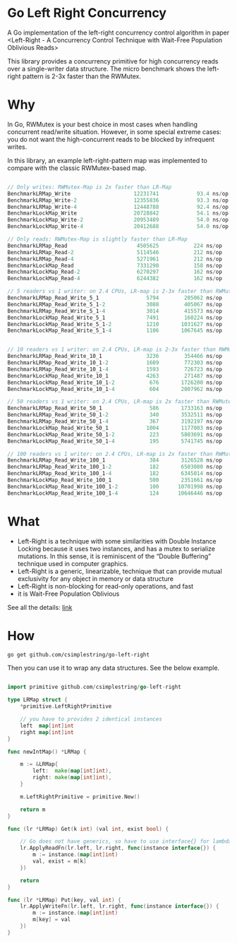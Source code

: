 
# Go Left Right Concurrency
A Go implementation of the left-right concurrency control algorithm in paper <Left-Right - A Concurrency Control Technique with Wait-Free Population Oblivious Reads>

This library provides a concurrency primitive for high concurrency reads over a single-writer data structure. The micro benchmark shows the left-right pattern is 2-3x faster than the RWMutex.

# Why

In Go, RWMutex is your best choice in most cases when handling concurrent read/write situation. However, in some special extreme cases: you do not want the high-concurrent reads to be blocked by infrequent writes.

In this library, an example left-right-pattern map was implemented to compare with the classic RWMutex-based map. 

``` Go

// Only writes: RWMutex-Map is 2x faster than LR-Map 
BenchmarkLRMap_Write                  	12231741	        93.4 ns/op	       0 B/op	       0 allocs/op
BenchmarkLRMap_Write-2                	12355836	        93.3 ns/op	       0 B/op	       0 allocs/op
BenchmarkLRMap_Write-4                	12448788	        92.4 ns/op	       0 B/op	       0 allocs/op
BenchmarkLockMap_Write                	20728842	        54.1 ns/op	       0 B/op	       0 allocs/op
BenchmarkLockMap_Write-2              	20953489	        54.0 ns/op	       0 B/op	       0 allocs/op
BenchmarkLockMap_Write-4              	20412688	        54.0 ns/op	       0 B/op	       0 allocs/op

// Only reads: RWMutex-Map is slightly faster than LR-Map
BenchmarkLRMap_Read                   	 4505625	       224 ns/op	      39 B/op	       0 allocs/op
BenchmarkLRMap_Read-2                 	 5114546	       212 ns/op	      34 B/op	       0 allocs/op
BenchmarkLRMap_Read-4                 	 5271961	       212 ns/op	      33 B/op	       0 allocs/op
BenchmarkLockMap_Read                 	 7331290	       158 ns/op	      11 B/op	       0 allocs/op
BenchmarkLockMap_Read-2               	 6270297	       162 ns/op	      14 B/op	       0 allocs/op
BenchmarkLockMap_Read-4               	 6244382	       162 ns/op	      14 B/op	       0 allocs/op

// 5 readers vs 1 writer: on 2.4 CPUs, LR-map is 2-3x faster than RWMutex-map
BenchmarkLRMap_Read_Write_5_1         	    5794	    205062 ns/op	      46 B/op	       1 allocs/op
BenchmarkLRMap_Read_Write_5_1-2       	    3088	    405067 ns/op	      72 B/op	       1 allocs/op
BenchmarkLRMap_Read_Write_5_1-4       	    3014	    415573 ns/op	      81 B/op	       1 allocs/op
BenchmarkLockMap_Read_Write_5_1       	    7491	    160224 ns/op	      27 B/op	       1 allocs/op
BenchmarkLockMap_Read_Write_5_1-2     	    1210	   1031627 ns/op	      94 B/op	       1 allocs/op
BenchmarkLockMap_Read_Write_5_1-4     	    1106	   1067645 ns/op	     101 B/op	       1 allocs/op


// 10 readers vs 1 writer: on 2.4 CPUs, LR-map is 2-3x faster than RWMutex-map
BenchmarkLRMap_Read_Write_10_1        	    3236	    354466 ns/op	      70 B/op	       1 allocs/op
BenchmarkLRMap_Read_Write_10_1-2      	    1609	    772303 ns/op	     123 B/op	       1 allocs/op
BenchmarkLRMap_Read_Write_10_1-4      	    1593	    726723 ns/op	     132 B/op	       1 allocs/op
BenchmarkLockMap_Read_Write_10_1      	    4263	    271487 ns/op	      36 B/op	       1 allocs/op
BenchmarkLockMap_Read_Write_10_1-2    	     676	   1726200 ns/op	     154 B/op	       1 allocs/op
BenchmarkLockMap_Read_Write_10_1-4    	     604	   2007962 ns/op	     172 B/op	       1 allocs/op

// 50 readers vs 1 writer: on 2.4 CPUs, LR-map is 2x faster than RWMutex-map
BenchmarkLRMap_Read_Write_50_1        	     586	   1733163 ns/op	     310 B/op	       1 allocs/op
BenchmarkLRMap_Read_Write_50_1-2      	     340	   3532511 ns/op	     527 B/op	       1 allocs/op
BenchmarkLRMap_Read_Write_50_1-4      	     367	   3192197 ns/op	     493 B/op	       1 allocs/op
BenchmarkLockMap_Read_Write_50_1      	    1004	   1177003 ns/op	     101 B/op	       1 allocs/op
BenchmarkLockMap_Read_Write_50_1-2    	     223	   5803691 ns/op	     433 B/op	       1 allocs/op
BenchmarkLockMap_Read_Write_50_1-4    	     195	   5741745 ns/op	     466 B/op	       1 allocs/op

// 100 readers vs 1 writer: on 2.4 CPUs, LR-map is 2x faster than RWMutex-map
BenchmarkLRMap_Read_Write_100_1       	     384	   3126528 ns/op	     471 B/op	       1 allocs/op
BenchmarkLRMap_Read_Write_100_1-2     	     182	   6503080 ns/op	     974 B/op	       1 allocs/op
BenchmarkLRMap_Read_Write_100_1-4     	     182	   6345014 ns/op	     969 B/op	       1 allocs/op
BenchmarkLockMap_Read_Write_100_1     	     500	   2351661 ns/op	     188 B/op	       1 allocs/op
BenchmarkLockMap_Read_Write_100_1-2   	     100	  10701998 ns/op	     973 B/op	       2 allocs/op
BenchmarkLockMap_Read_Write_100_1-4   	     124	  10646446 ns/op	     776 B/op	       1 allocs/op
```


# What

- Left-Right is a technique with some similarities with Double Instance Locking because it uses two instances, and has a mutex to serialize mutations. In this sense, it is reminiscent of the “Double Buffering” technique used in computer graphics. 
- Left-Right is a generic, linearizable, technique that can provide mutual exclusivity for any object in memory or data structure
- Left-Right is non-blocking for read-only operations, and fast
- it is Wait-Free Population Oblivious

See all the details: [link](https://github.com/CppCon/CppCon2015/blob/master/Presentations/How%20to%20make%20your%20data%20structures%20wait-free%20for%20reads/How%20to%20make%20your%20data%20structures%20wait-free%20for%20reads%20-%20Pedro%20Ramalhete%20-%20CppCon%202015.pdf)


# How

```bash
go get github.com/csimplestring/go-left-right
```

Then you can use it to wrap any data structures. See the below example.

``` Go

import primitive github.com/csimplestring/go-left-right

type LRMap struct {
	*primitive.LeftRightPrimitive

    // you have to provides 2 identical instances
	left  map[int]int
	right map[int]int
}

func newIntMap() *LRMap {

	m := &LRMap{
		left:  make(map[int]int),
		right: make(map[int]int),
	}

	m.LeftRightPrimitive = primitive.New()

	return m
}

func (lr *LRMap) Get(k int) (val int, exist bool) {

    // Go does not have generics, so have to use interface{} for lambda's arguments
	lr.ApplyReadFn(lr.left, lr.right, func(instance interface{}) {
		m := instance.(map[int]int)
		val, exist = m[k]
	})

	return
}

func (lr *LRMap) Put(key, val int) {
	lr.ApplyWriteFn(lr.left, lr.right, func(instance interface{}) {
		m := instance.(map[int]int)
		m[key] = val
	})
}
```



